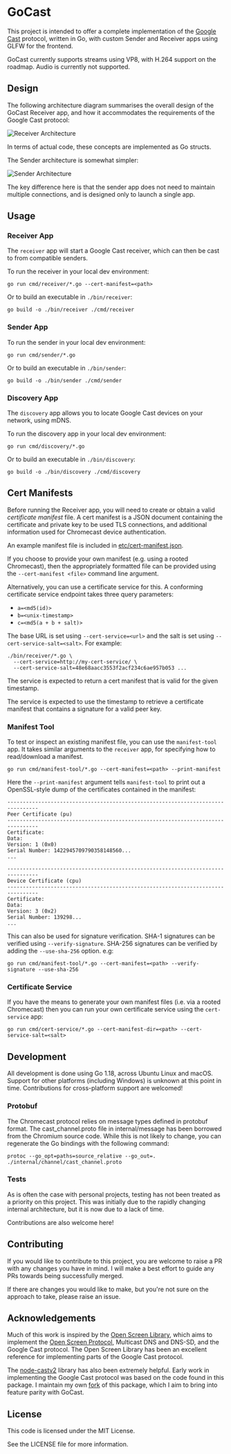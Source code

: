 # GoCast

This project is intended to offer a complete implementation of the [Google Cast](https://en.wikipedia.org/wiki/Google_Cast) protocol, written in Go, with custom Sender and Receiver apps using GLFW for the frontend.

GoCast currently supports streams using VP8, with H.264 support on the roadmap. Audio is currently not supported.

## Design

The following architecture diagram summarises the overall design of the GoCast Receiver app, and how it accommodates the requirements of the Google Cast protocol:

![Receiver Architecture](./doc/receiver-architecture.drawio.png)

In terms of actual code, these concepts are implemented as Go structs.

The Sender architecture is somewhat simpler:

![Sender Architecture](./doc/sender-architecture.drawio.png)

The key difference here is that the sender app does not need to maintain multiple connections, and is designed only to launch a single app.

## Usage

### Receiver App

The `receiver` app will start a Google Cast receiver, which can then be cast to from compatible senders.  

To run the receiver in your local dev environment:

    go run cmd/receiver/*.go --cert-manifest=<path>

Or to build an executable in `./bin/receiver`:

    go build -o ./bin/receiver ./cmd/receiver

### Sender App

To run the sender in your local dev environment:

    go run cmd/sender/*.go

Or to build an executable in `./bin/sender`:

    go build -o ./bin/sender ./cmd/sender

### Discovery App

The `discovery` app allows you to locate Google Cast devices on your network, using mDNS.

To run the discovery app in your local dev environment:

    go run cmd/discovery/*.go

Or to build an executable in `./bin/discovery`:

    go build -o ./bin/discovery ./cmd/discovery

## Cert Manifests

Before running the Receiver app, you will need to create or obtain a valid _certificate manifest_ file. A cert manifest is a JSON document containing the certificate and private key to be used TLS connections, and additional information used for Chromecast device authentication.

An example manifest file is included in [etc/cert-manifest.json](./etc/cert-manifest.json).

If you choose to provide your own manifest (e.g. using a rooted Chromecast), then the appropriately formatted file can be provided using the `--cert-manifest <file>` command line argument.

Alternatively, you can use a certificate service for this. A conforming certificate service endpoint takes three query parameters:

* `a=<md5(id)>`
* `b=<unix-timestamp>`
* `c=<md5(a + b + salt)>`

The base URL is set using `--cert-service=<url>` and the salt is set using `--cert-service-salt=<salt>`. For example:

    ./bin/receiver/*.go \
      --cert-service=http://my-cert-service/ \
      --cert-service-salt=48e68aacc3553f2acf234c6ae957b053 ...

The service is expected to return a cert manifest that is valid for the given timestamp.

The service is expected to use the timestamp to retrieve a certificate manifest that contains a signature for a valid peer key.

### Manifest Tool

To test or inspect an existing manifest file, you can use the `manifest-tool` app. It takes similar arguments to the `receiver` app, for specifying how to read/download a manifest.

    go run cmd/manifest-tool/*.go --cert-manifest=<path> --print-manifest

Here the `--print-manifest` argument tells `manifest-tool` to print out a OpenSSL-style dump of the certificates contained in the manifest:

    --------------------------------------------------------------------------------
    Peer Certificate (pu)
    --------------------------------------------------------------------------------
    Certificate:
    Data:
    Version: 1 (0x0)
    Serial Number: 1422945709790358148560...
    ...

    --------------------------------------------------------------------------------
    Device Certificate (cpu)
    --------------------------------------------------------------------------------
    Certificate:
    Data:
    Version: 3 (0x2)
    Serial Number: 139298...
    ...

This can also be used for signature verification. SHA-1 signatures can be verified using `--verify-signature`. SHA-256 signatures can be verified by adding the `--use-sha-256` option. e.g:

    go run cmd/manifest-tool/*.go --cert-manifest=<path> --verify-signature --use-sha-256

### Certificate Service

If you have the means to generate your own manifest files (i.e. via a rooted Chromecast) then you can run your own certificate service using the `cert-service` app:

    go run cmd/cert-service/*.go --cert-manifest-dir=<path> --cert-service-salt=<salt>

## Development

All development is done using Go 1.18, across Ubuntu Linux and macOS. Support for other platforms (including Windows) is unknown at this point in time. Contributions for cross-platform support are welcomed!

### Protobuf

The Chromecast protocol relies on message types defined in protobuf format. The cast_channel.proto file in internal/message has been borrowed from the Chromium source code. While this is not likely to change, you can regenerate the Go bindings with the following command:   

    protoc --go_opt=paths=source_relative --go_out=. ./internal/channel/cast_channel.proto

### Tests

As is often the case with personal projects, testing has not been treated as a priority on this project. This was initially due to the rapidly changing internal architecture, but it is now due to a lack of time.

Contributions are also welcome here!

## Contributing

If you would like to contribute to this project, you are welcome to raise a PR with any changes you have in mind. I will make a best effort to guide any PRs towards being successfully merged.

If there are changes you would like to make, but you're not sure on the approach to take, please raise an issue.

## Acknowledgements

Much of this work is inspired by the [Open Screen Library](https://chromium.googlesource.com/openscreen/), which aims to implement the [Open Screen Protocol](https://w3c.github.io/openscreenprotocol/), Multicast DNS and DNS-SD, and the Google Cast protocol. The Open Screen Library has been an excellent reference for implementing parts of the Google Cast protocol.

The [node-castv2](https://github.com/thibauts/node-castv2) library has also been extremely helpful. Early work in implementing the Google Cast protocol was based on the code found in this package. I maintain my own [fork](https://github.com/tristanpenman/node-castv2) of this package, which I aim to bring into feature parity with GoCast.

## License

This code is licensed under the MIT License.

See the LICENSE file for more information.
